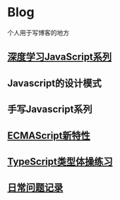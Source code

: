 # Blog

个人用于写博客的地方

##  [深度学习JavaScript系列](https://github.com/qza6268963/Blog/issues/7)
##  Javascript的设计模式
##  手写Javascript系列
##  [ECMAScript新特性](https://github.com/qza6268963/Blog/issues/19)
## [TypeScript类型体操练习](https://github.com/qza6268963/Blog/issues/14)
##  [日常问题记录](https://github.com/qza6268963/Blog/issues/13)
